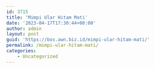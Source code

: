 ```yaml
---
id: 3715
title: 'Mimpi Ular Hitam Mati'
date: '2023-04-17T17:30:44+00:00'
author: admin
layout: post
guid: 'https://bos.awn.biz.id/mimpi-ular-hitam-mati/'
permalink: /mimpi-ular-hitam-mati/
categories:
    - Uncategorized
---
```


